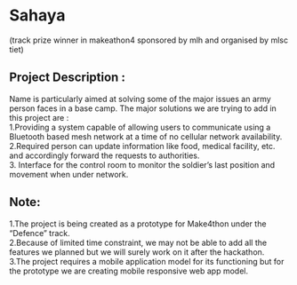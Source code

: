 # Sahaya 
(track prize winner in makeathon4 sponsored by mlh and organised by mlsc tiet) 

## Project  Description :
<p> Name is particularly aimed at solving some of the major issues an army person faces in a base camp. The major solutions we are trying to add in this project are :<br>
1.Providing a system capable of allowing users to communicate using a Bluetooth based mesh network at a time of no cellular network availability. <br>
2.Required person can update information like food, medical facility, etc. and accordingly forward the requests to authorities. <br>
3. Interface for the control room to monitor the soldier’s last position and movement when under network. <p\> <br>
  
## Note:
<p> 1.The project is being created as a prototype for Make4thon under the “Defence” track. <br>
2.Because of limited  time constraint, we may not be able to add all the features we planned but we will surely work on it after the hackathon. <br>
3.The project requires a mobile application model for its functioning but for the prototype we are creating mobile responsive web app model. <p/> <br>

